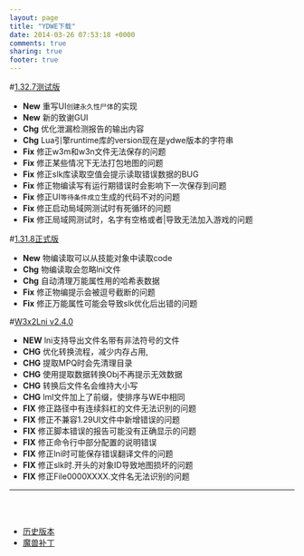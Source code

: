 ```yaml
---
layout: page
title: "YDWE下载"
date: 2014-03-26 07:53:18 +0000
comments: true
sharing: true
footer: true
---
```


#[1.32.7测试版](https://pan.baidu.com/s/1zTobyXTfriycoByPEgjOqQ)

* **New** 重写UI`创建永久性尸体`的实现
* **New** 新的致谢GUI
* **Chg** 优化泄漏检测报告的输出内容
* **Chg** Lua引擎runtime库的version现在是ydwe版本的字符串
* **Fix** 修正w3m和w3n文件无法保存的问题
* **Fix** 修正某些情况下无法打包地图的问题
* **Fix** 修正slk库读取空值会提示读取错误数据的BUG
* **Fix** 修正物编读写有运行期错误时会影响下一次保存到问题
* **Fix** 修正UI`等待条件成立`生成的代码不对的问题
* **Fix** 修正启动局域网测试时有死循环的问题
* **Fix** 修正局域网测试时，名字有空格或者|导致无法加入游戏的问题

#[1.31.8正式版](http://pan.baidu.com/s/1pLBeFrX)

* **New** 物编读取可以从技能对象中读取code
* **Chg** 物编读取会忽略lni文件
* **Chg** 自动清理万能属性用的哈希表数据
* **Fix** 修正物编提示会被逗号截断的问题
* **Fix** 修正万能属性可能会导致slk优化后出错的问题


#[W3x2Lni v2.4.0](https://pan.baidu.com/s/1EZ95ZiH45qQ6nr9pgZmX3g)

* **NEW** lni支持导出文件名带有非法符号的文件
* **CHG** 优化转换流程，减少内存占用,
* **CHG** 提取MPQ时会先清理目录
* **CHG** 使用提取数据转换Obj不再提示无效数据
* **CHG** 转换后文件名会维持大小写
* **CHG** lml文件加上了前缀，使排序与WE中相同
* **FIX** 修正路径中有连续斜杠的文件无法识别的问题
* **FIX** 修正不兼容1.29UI文件中新增错误的问题
* **FIX** 修正脚本错误的报告可能没有正确显示的问题
* **FIX** 修正命令行中部分配置的说明错误
* **FIX** 修正lni时可能保存错误翻译文件的问题
* **FIX** 修正slk时.开头的对象ID导致地图损坏的问题
* **FIX** 修正File0000XXXX.文件名无法识别的问题

---

<br><br>

* [历史版本](http://pan.baidu.com/share/link?shareid=401650&uk=3389291567)
* [魔兽补丁](http://pan.baidu.com/share/link?shareid=401621&uk=3389291567)
